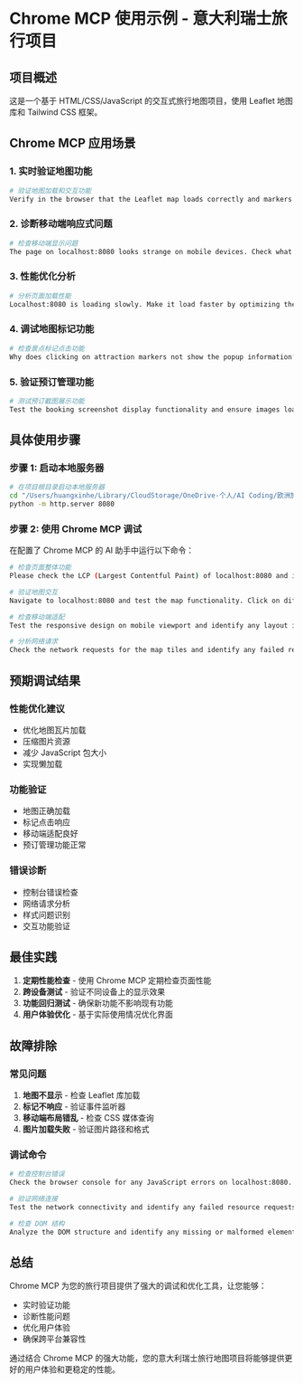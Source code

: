 # Chrome MCP 使用示例 - 意大利瑞士旅行项目

## 项目概述
这是一个基于 HTML/CSS/JavaScript 的交互式旅行地图项目，使用 Leaflet 地图库和 Tailwind CSS 框架。

## Chrome MCP 应用场景

### 1. 实时验证地图功能
```bash
# 验证地图加载和交互功能
Verify in the browser that the Leaflet map loads correctly and markers are clickable.
```

### 2. 诊断移动端响应式问题
```bash
# 检查移动端显示问题
The page on localhost:8080 looks strange on mobile devices. Check what's happening there.
```

### 3. 性能优化分析
```bash
# 分析页面加载性能
Localhost:8080 is loading slowly. Make it load faster by optimizing the map and image loading.
```

### 4. 调试地图标记功能
```bash
# 检查景点标记点击功能
Why does clicking on attraction markers not show the popup information?
```

### 5. 验证预订管理功能
```bash
# 测试预订截图展示功能
Test the booking screenshot display functionality and ensure images load properly.
```

## 具体使用步骤

### 步骤 1: 启动本地服务器
```bash
# 在项目根目录启动本地服务器
cd "/Users/huangxinhe/Library/CloudStorage/OneDrive-个人/AI Coding/欧洲旅行"
python -m http.server 8080
```

### 步骤 2: 使用 Chrome MCP 调试
在配置了 Chrome MCP 的 AI 助手中运行以下命令：

```bash
# 检查页面整体功能
Please check the LCP (Largest Contentful Paint) of localhost:8080 and identify performance issues.

# 验证地图交互
Navigate to localhost:8080 and test the map functionality. Click on different attraction markers and verify the popups work correctly.

# 检查移动端适配
Test the responsive design on mobile viewport and identify any layout issues.

# 分析网络请求
Check the network requests for the map tiles and identify any failed requests or slow loading resources.
```

## 预期调试结果

### 性能优化建议
- 优化地图瓦片加载
- 压缩图片资源
- 减少 JavaScript 包大小
- 实现懒加载

### 功能验证
- 地图正确加载
- 标记点击响应
- 移动端适配良好
- 预订管理功能正常

### 错误诊断
- 控制台错误检查
- 网络请求分析
- 样式问题识别
- 交互功能验证

## 最佳实践

1. **定期性能检查** - 使用 Chrome MCP 定期检查页面性能
2. **跨设备测试** - 验证不同设备上的显示效果
3. **功能回归测试** - 确保新功能不影响现有功能
4. **用户体验优化** - 基于实际使用情况优化界面

## 故障排除

### 常见问题
1. **地图不显示** - 检查 Leaflet 库加载
2. **标记不响应** - 验证事件监听器
3. **移动端布局错乱** - 检查 CSS 媒体查询
4. **图片加载失败** - 验证图片路径和格式

### 调试命令
```bash
# 检查控制台错误
Check the browser console for any JavaScript errors on localhost:8080.

# 验证网络连接
Test the network connectivity and identify any failed resource requests.

# 检查 DOM 结构
Analyze the DOM structure and identify any missing or malformed elements.
```

## 总结

Chrome MCP 为您的旅行项目提供了强大的调试和优化工具，让您能够：
- 实时验证功能
- 诊断性能问题
- 优化用户体验
- 确保跨平台兼容性

通过结合 Chrome MCP 的强大功能，您的意大利瑞士旅行地图项目将能够提供更好的用户体验和更稳定的性能。

